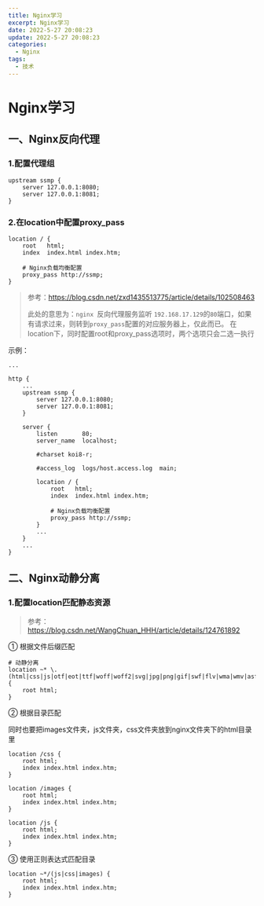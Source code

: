 ```yaml
---
title: Nginx学习
excerpt: Nginx学习
date: 2022-5-27 20:08:23
update: 2022-5-27 20:08:23
categories: 
  - Nginx
tags:
  - 技术
---
```


# Nginx学习

## 一、Nginx反向代理



### 1.配置代理组

```
upstream ssmp {
    server 127.0.0.1:8080;
    server 127.0.0.1:8081;
}
```

### 2.在location中配置proxy_pass

```
location / {
    root   html;
    index  index.html index.htm;

    # Nginx负载均衡配置
    proxy_pass http://ssmp;
}
```

> 参考：https://blog.csdn.net/zxd1435513775/article/details/102508463
>
> 此处的意思为：`nginx `反向代理服务监听 `192.168.17.129`的`80`端口，如果有请求过来，则转到`proxy_pass`配置的对应服务器上，仅此而已。
> 在location下，同时配置root和proxy_pass选项时，两个选项只会二选一执行

示例：

```
...

http {
    ...
    upstream ssmp {
        server 127.0.0.1:8080;
	    server 127.0.0.1:8081;
    }

    server {
        listen       80;
        server_name  localhost;

        #charset koi8-r;

        #access_log  logs/host.access.log  main;

        location / {
            root   html;
            index  index.html index.htm;
            
	        # Nginx负载均衡配置
	        proxy_pass http://ssmp;
        }
	    ...
    }
	...
}

```

## 二、Nginx动静分离

### 1.配置location匹配静态资源

> 参考：https://blog.csdn.net/WangChuan_HHH/article/details/124761892

① 根据文件后缀匹配

```
# 动静分离
location ~* \.(html|css|js|otf|eot|ttf|woff|woff2|svg|jpg|png|gif|swf|flv|wma|wmv|asf|mp3|mp4|mmf|zip|rar|7z)$ {
    root html;
}
```

② 根据目录匹配

同时也要把images文件夹，js文件夹，css文件夹放到nginx文件夹下的html目录里

```
location /css {
    root html;
    index index.html index.htm;
}

location /images {
    root html;
    index index.html index.htm;
}

location /js {
    root html;
    index index.html index.htm;
}
```

③ 使用正则表达式匹配目录

```
location ~*/(js|css|images) {
    root html;
    index index.html index.htm;
}

```

